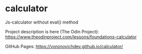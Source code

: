 # calculator

Js-calculator without eval() method

Project description is here (The Odin Project): https://www.theodinproject.com/lessons/foundations-calculator

GitHub Pages: https://voronovichdev.github.io/calculator/
